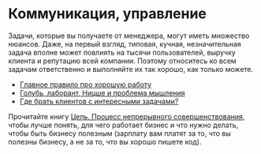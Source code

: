 # Коммуникация, управление

Задачи, которые вы получаете от менеджера, могут иметь множество нюансов. Даже, на первый взгляд, типовая, кучная, незначительная задача вполне может повлиять на тысячи пользователей, выручку клиента и репутацию всей компании. Поэтому относитесь ко всем задачам ответственно и выполняйте их так хорошо, как только можете.

* [Главное правило про хорошую работу](https://tema.livejournal.com/2797449.html)
* [Голубь, лаборант, Ницше и проблема мышления](http://maximilyahov.ru/blog/all/unthinkable/)
* [Где брать клиентов с интересными задачами?](https://bureau.ru/bb/soviet/20171126/)

Прочитайте книгу [Цель. Процесс непрерывного совершенствования](https://www.litres.ru/eliyahu-goldratt/cel-process-nepreryvnogo-sovershenstvovaniya/), чтобы лучше понять, для чего работает бизнес и что нужно делать, чтобы быть бизнесу полезным \(зарплату вам платят за то, что вы полезны бизнесу, а не за то, что вы хорошо пишете код\).

